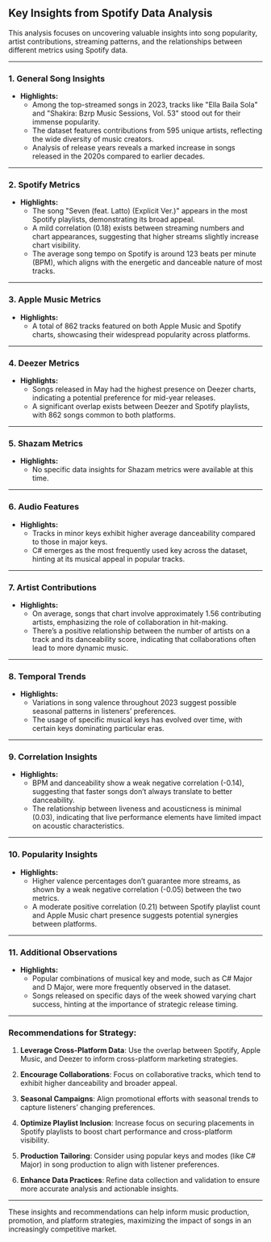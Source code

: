 ## Key Insights from Spotify Data Analysis

This analysis focuses on uncovering valuable insights into song popularity, artist contributions, streaming patterns, and the relationships between different metrics using Spotify data.

---

### 1. **General Song Insights**
- **Highlights:**
  - Among the top-streamed songs in 2023, tracks like "Ella Baila Sola" and "Shakira: Bzrp Music Sessions, Vol. 53" stood out for their immense popularity.
  - The dataset features contributions from 595 unique artists, reflecting the wide diversity of music creators.
  - Analysis of release years reveals a marked increase in songs released in the 2020s compared to earlier decades.

---

### 2. **Spotify Metrics**
- **Highlights:**
  - The song "Seven (feat. Latto) (Explicit Ver.)" appears in the most Spotify playlists, demonstrating its broad appeal.
  - A mild correlation (0.18) exists between streaming numbers and chart appearances, suggesting that higher streams slightly increase chart visibility.
  - The average song tempo on Spotify is around 123 beats per minute (BPM), which aligns with the energetic and danceable nature of most tracks.

---

### 3. **Apple Music Metrics**
- **Highlights:**
  - A total of 862 tracks featured on both Apple Music and Spotify charts, showcasing their widespread popularity across platforms.

---

### 4. **Deezer Metrics**
- **Highlights:**
  - Songs released in May had the highest presence on Deezer charts, indicating a potential preference for mid-year releases.
  - A significant overlap exists between Deezer and Spotify playlists, with 862 songs common to both platforms.

---

### 5. **Shazam Metrics**
- **Highlights:**
  - No specific data insights for Shazam metrics were available at this time.

---

### 6. **Audio Features**
- **Highlights:**
  - Tracks in minor keys exhibit higher average danceability compared to those in major keys.
  - C# emerges as the most frequently used key across the dataset, hinting at its musical appeal in popular tracks.

---

### 7. **Artist Contributions**
- **Highlights:**
  - On average, songs that chart involve approximately 1.56 contributing artists, emphasizing the role of collaboration in hit-making.
  - There’s a positive relationship between the number of artists on a track and its danceability score, indicating that collaborations often lead to more dynamic music.

---

### 8. **Temporal Trends**
- **Highlights:**
  - Variations in song valence throughout 2023 suggest possible seasonal patterns in listeners’ preferences.
  - The usage of specific musical keys has evolved over time, with certain keys dominating particular eras.

---

### 9. **Correlation Insights**
- **Highlights:**
  - BPM and danceability show a weak negative correlation (-0.14), suggesting that faster songs don’t always translate to better danceability.
  - The relationship between liveness and acousticness is minimal (0.03), indicating that live performance elements have limited impact on acoustic characteristics.

---

### 10. **Popularity Insights**
- **Highlights:**
  - Higher valence percentages don’t guarantee more streams, as shown by a weak negative correlation (-0.05) between the two metrics.
  - A moderate positive correlation (0.21) between Spotify playlist count and Apple Music chart presence suggests potential synergies between platforms.

---

### 11. **Additional Observations**
- **Highlights:**
  - Popular combinations of musical key and mode, such as C# Major and D Major, were more frequently observed in the dataset.
  - Songs released on specific days of the week showed varying chart success, hinting at the importance of strategic release timing.

---

### Recommendations for Strategy:
1. **Leverage Cross-Platform Data**:
   Use the overlap between Spotify, Apple Music, and Deezer to inform cross-platform marketing strategies.

2. **Encourage Collaborations**:
   Focus on collaborative tracks, which tend to exhibit higher danceability and broader appeal.

3. **Seasonal Campaigns**:
   Align promotional efforts with seasonal trends to capture listeners’ changing preferences.

4. **Optimize Playlist Inclusion**:
   Increase focus on securing placements in Spotify playlists to boost chart performance and cross-platform visibility.

5. **Production Tailoring**:
   Consider using popular keys and modes (like C# Major) in song production to align with listener preferences.

6. **Enhance Data Practices**:
   Refine data collection and validation to ensure more accurate analysis and actionable insights.

---

These insights and recommendations can help inform music production, promotion, and platform strategies, maximizing the impact of songs in an increasingly competitive market.
